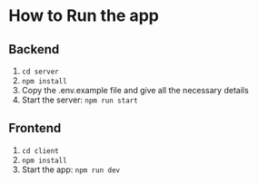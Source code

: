 # How to Run the app

## Backend

1. `cd server`
2. `npm install`
3. Copy the .env.example file and give all the necessary details
4. Start the server: `npm run start`

## Frontend

1. `cd client`
2. `npm install`
3. Start the app: `npm run dev`